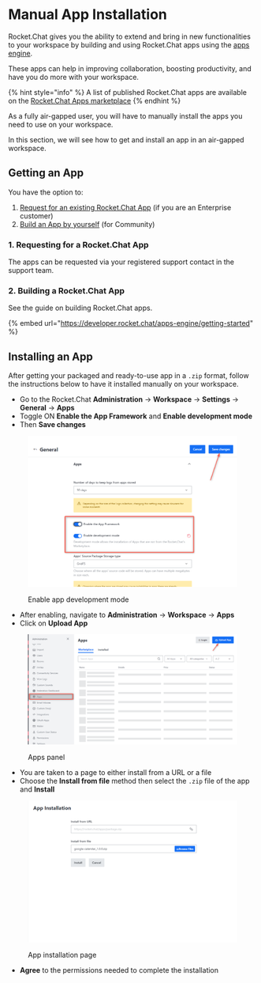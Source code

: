 # Manual App Installation

Rocket.Chat gives you the ability to extend and bring in new functionalities to your workspace by building and using Rocket.Chat apps using the [apps engine](https://developer.rocket.chat/apps-engine/rocket.chat-apps-engine).

These apps can help in improving collaboration, boosting productivity, and have you do more with your workspace.

{% hint style="info" %}
A list of published Rocket.Chat apps are available on the [Rocket.Chat Apps marketplace](https://marketplace.rocket.chat/)
{% endhint %}

As a fully air-gapped user, you will have to manually install the apps you need to use on your workspace.

In this section, we will see how to get and install an app in an air-gapped workspace.

## Getting an App



You have the option to:

1. [Request for an existing Rocket.Chat App](manual-app-installation.md#1.-requesting-for-a-rocket.chat-app) (if you are an Enterprise customer)
2. [Build an App by yourself](manual-app-installation.md#2.-building-a-rocket.chat-app) (for Community)

### 1. Requesting for a Rocket.Chat App

The apps can be requested via your registered support contact in the support team.

### 2. Building a Rocket.Chat App

See the guide on building Rocket.Chat apps.

{% embed url="https://developer.rocket.chat/apps-engine/getting-started" %}

## Installing an App

After getting your packaged and ready-to-use app in a `.zip` format, follow the instructions below to have it installed manually on your workspace.

* Go to the Rocket.Chat **Administration** -> **Workspace** -> **Settings** -> **General** -> **Apps**&#x20;
* Toggle ON **Enable the App Framework** and **Enable development mode**
* Then **Save changes**

<figure><img src="../.gitbook/assets/Enable app development mode.png" alt=""><figcaption><p>Enable app development mode</p></figcaption></figure>

* After enabling, navigate to **Administration** -> **Workspace** -> **Apps**
* Click on **Upload App**&#x20;

<figure><img src="../.gitbook/assets/Apps panel.png" alt=""><figcaption><p>Apps panel</p></figcaption></figure>

* You are taken to a page to either install from a URL or a file
* Choose the **Install from file** method then select the `.zip` file of the app and **Install**

<figure><img src="../.gitbook/assets/App installation page.png" alt=""><figcaption><p>App installation page</p></figcaption></figure>

* **Agree** to the permissions needed to complete the installation
